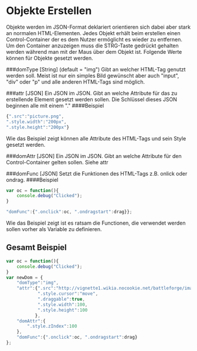 Objekte Erstellen
=================

Objekte werden im JSON-Format deklariert orientieren sich dabei aber stark an normalen HTML-Elementen. Jedes Objekt erhält beim erstellen einen Control-Container der es dem Nutzer ermöglicht es wieder zu entfernen. Um den Container anzuzeigen muss die STRG-Taste gedrückt gehalten werden während man mit der Maus über dem Objekt ist. Folgende Werte können für Objekte gesetzt werden.

###domType [String] (default = "img")
Gibt an welcher HTML-Tag genutzt werden soll. Meist ist nur ein simples Bild gewünscht aber auch "input", "div" oder "p" und alle anderen HTML-Tags sind möglich.

###attr [JSON]
Ein JSON im JSON. Gibt an welche Attribute für das zu erstellende Element gesetzt werden sollen. Die Schlüssel dieses JSON beginnen alle mit einem "."
####Beispiel
```javascript
{".src":"picture.png",
".style.width":"200px",
".style.height":"200px"}
```
Wie das Beispiel zeigt können alle Attribute des HTML-Tags und sein Style gesetzt werden.

###domAttr [JSON]
Ein JSON im JSON. Gibt an welche Attribute für den Control-Container gelten sollen. Siehe attr

###domFunc [JSON]
Setzt die Funktionen des HTML-Tags z.B. onlick oder ondrag.
####Beispiel
```javascript
var oc = function(){
    console.debug("Clicked");
}

"domFunc":{".onclick":oc, ".ondragstart":drag}};
```

Wie das Beispiel zeigt ist es ratsam die Functionen, die verwendet werden sollen vorher als Variable zu definieren.

Gesamt Beispiel
---------------
```javascript
var oc = function(){
    console.debug("Clicked");
}
var newDom = {
    "domType":"img",
    "attr":{".src":"http://vignette1.wikia.nocookie.net/battleforge/images/2/2a/Honor_Token.png/revision/latest?cb=20121121184922",
            ".style.cursor":"move",
            ".draggable":true,
            ".style.width":100,
            ".style.height":100
           },
    "domAttr":{
        ".style.zIndex":100
    },
    "domFunc":{".onclick":oc, ".ondragstart":drag}
};
```